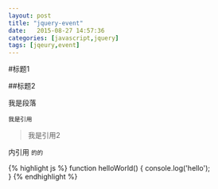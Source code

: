 ```yaml
--- 
layout: post
title: "jquery-event"
date:   2015-08-27 14:57:36
categories: [javascript,jquery]
tags: [jqeury,event]
---
```


#标题1

##标题2

我是段落

	我是引用

> 我是引用2

内引用 `的的`

{% highlight js %}
	function helloWorld() {
		console.log('hello');	
	}
{% endhighlight %}
